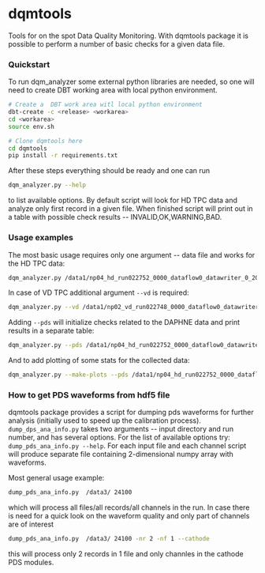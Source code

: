 # dqmtools
Tools for on the spot Data Quality Monitoring. With dqmtools package it is possible to perform a number of basic checks for a given data file. 

### Quickstart
To run dqm_analyzer some external python libraries are needed, so one will need to create DBT working area with local python environment.
```bash
# Create a  DBT work area witl local python environment
dbt-create -c <release> <workarea>
cd <workarea>
source env.sh

# Clone dqmtools here
cd dqmtools
pip install -r requirements.txt
```
After these steps everything should be ready and one can run
```bash
dqm_analyzer.py --help
```
to list available options.
By default script will look for HD TPC data and analyze only first record in a given file. When finished script will print out in a table with possible check results -- INVALID,OK,WARNING,BAD. 

### Usage examples
The most basic usage requires only one argument -- data file and works for the HD TPC data:
```bash
dqm_analyzer.py /data1/np04_hd_run022752_0000_dataflow0_datawriter_0_20230925T084543.hdf5.copied
```
In case of VD TPC additional argument `--vd` is required:
```bash
dqm_analyzer.py --vd /data1/np02_vd_run022748_0000_dataflow0_datawriter_0_20230925T074747.hdf5
```
Adding `--pds` will initialize checks related to the DAPHNE data and print results in a separate table:
```bash
dqm_analyzer.py --pds /data1/np04_hd_run022752_0000_dataflow0_datawriter_0_20230925T084543.hdf5.copied
```
And to add plotting of some stats for the collected data:
```bash
dqm_analyzer.py --make-plots --pds /data1/np04_hd_run022752_0000_dataflow0_datawriter_0_20230925T084543.hdf5.copied
```

### How to get PDS waveforms from hdf5 file 
dqmtools package provides a script for dumping pds waveforms for further analysis (initially used to speed up the calibration process). `dump_dps_ana_info.py` takes two arguments -- input directory and run number, and has several options. For the list of available options try: `dump_pds_ana_info.py --help`. For each input file and each channel script will produce separate file containing 2-dimensional numpy array with waveforms.

Most general usage example:
```bash
dump_pds_ana_info.py  /data3/ 24100
``` 
which will process all files/all records/all channels in the run.
In case there is need for a quick look on the waveform quality and only part of channels are of interest
```bash
dump_pds_ana_info.py  /data3/ 24100 -nr 2 -nf 1 --cathode
``` 
this will process only 2 records in 1 file and only channles in the cathode PDS modules.